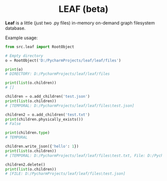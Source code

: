 <h1 align="center">LEAF (beta)</h1>

<b>Leaf</b> is a little (just two .py files) in-memory on-demand graph filesystem database.

Example usage:

```python
from src.leaf import RootObject

# Empty directory
o = RootObject('D:/PycharmProjects/leaf/leaf/files')

print(o)
# DIRECTORY: D:/PycharmProjects/leaf/leaf/files

print(list(o.children))
# []

children = o.add_children('test.json')
print(list(o.children))
# [TEMPORAL: D:/PycharmProjects/leaf/leaf/files\test.json]

children2 = o.add_children('test.txt')
print(children.physically_exists())
# False

print(children.type)
# TEMPORAL

children.write_json({'hello': 1})
print(list(o.children))
# [TEMPORAL: D:/PycharmProjects/leaf/leaf/files\test.txt, File: D:/PycharmProjects/leaf/leaf/files\test.json]

children2.delete()
print(list(o.children))
# [FILE: D:/PycharmProjects/leaf/leaf/files\test.json]
```
